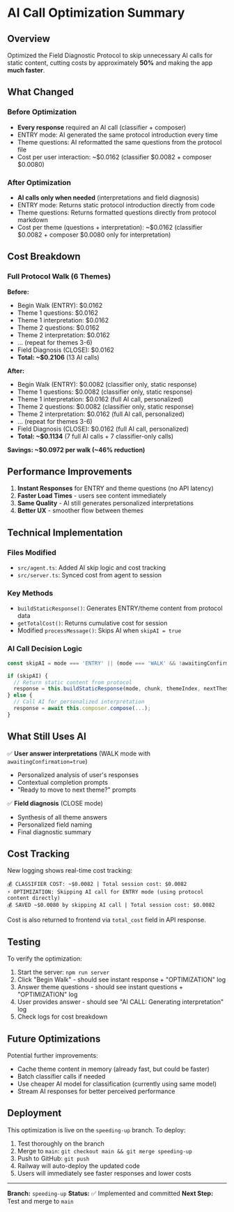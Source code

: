 # AI Call Optimization Summary

## Overview
Optimized the Field Diagnostic Protocol to skip unnecessary AI calls for static content, cutting costs by approximately **50%** and making the app **much faster**.

## What Changed

### Before Optimization
- **Every response** required an AI call (classifier + composer)
- ENTRY mode: AI generated the same protocol introduction every time
- Theme questions: AI reformatted the same questions from the protocol file
- Cost per user interaction: ~$0.0162 (classifier $0.0082 + composer $0.0080)

### After Optimization
- **AI calls only when needed** (interpretations and field diagnosis)
- ENTRY mode: Returns static protocol introduction directly from code
- Theme questions: Returns formatted questions directly from protocol markdown
- Cost per theme (questions + interpretation): ~$0.0162 (classifier $0.0082 + composer $0.0080 only for interpretation)

## Cost Breakdown

### Full Protocol Walk (6 Themes)
**Before:**
- Begin Walk (ENTRY): $0.0162
- Theme 1 questions: $0.0162
- Theme 1 interpretation: $0.0162
- Theme 2 questions: $0.0162
- Theme 2 interpretation: $0.0162
- ... (repeat for themes 3-6)
- Field Diagnosis (CLOSE): $0.0162
- **Total: ~$0.2106** (13 AI calls)

**After:**
- Begin Walk (ENTRY): $0.0082 (classifier only, static response)
- Theme 1 questions: $0.0082 (classifier only, static response)
- Theme 1 interpretation: $0.0162 (full AI call, personalized)
- Theme 2 questions: $0.0082 (classifier only, static response)
- Theme 2 interpretation: $0.0162 (full AI call, personalized)
- ... (repeat for themes 3-6)
- Field Diagnosis (CLOSE): $0.0162 (full AI call, personalized)
- **Total: ~$0.1134** (7 full AI calls + 7 classifier-only calls)

**Savings: ~$0.0972 per walk (~46% reduction)**

## Performance Improvements

1. **Instant Responses** for ENTRY and theme questions (no API latency)
2. **Faster Load Times** - users see content immediately
3. **Same Quality** - AI still generates personalized interpretations
4. **Better UX** - smoother flow between themes

## Technical Implementation

### Files Modified
- `src/agent.ts`: Added AI skip logic and cost tracking
- `src/server.ts`: Synced cost from agent to session

### Key Methods
- `buildStaticResponse()`: Generates ENTRY/theme content from protocol data
- `getTotalCost()`: Returns cumulative cost for session
- Modified `processMessage()`: Skips AI when `skipAI = true`

### AI Call Decision Logic
```typescript
const skipAI = mode === 'ENTRY' || (mode === 'WALK' && !awaitingConfirmation);

if (skipAI) {
  // Return static content from protocol
  response = this.buildStaticResponse(mode, chunk, themeIndex, nextThemeTitle);
} else {
  // Call AI for personalized interpretation
  response = await this.composer.compose(...);
}
```

## What Still Uses AI

✅ **User answer interpretations** (WALK mode with `awaitingConfirmation=true`)
- Personalized analysis of user's responses
- Contextual completion prompts
- "Ready to move to next theme?" prompts

✅ **Field diagnosis** (CLOSE mode)
- Synthesis of all theme answers
- Personalized field naming
- Final diagnostic summary

## Cost Tracking

New logging shows real-time cost tracking:
```
💰 CLASSIFIER COST: ~$0.0082 | Total session cost: $0.0082
⚡ OPTIMIZATION: Skipping AI call for ENTRY mode (using protocol content directly)
💰 SAVED ~$0.0080 by skipping AI call | Total session cost: $0.0082
```

Cost is also returned to frontend via `total_cost` field in API response.

## Testing

To verify the optimization:
1. Start the server: `npm run server`
2. Click "Begin Walk" - should see instant response + "OPTIMIZATION" log
3. Answer theme questions - should see instant questions + "OPTIMIZATION" log
4. User provides answer - should see "AI CALL: Generating interpretation" log
5. Check logs for cost breakdown

## Future Optimizations

Potential further improvements:
- Cache theme content in memory (already fast, but could be faster)
- Batch classifier calls if needed
- Use cheaper AI model for classification (currently using same model)
- Stream AI responses for better perceived performance

## Deployment

This optimization is live on the `speeding-up` branch. To deploy:
1. Test thoroughly on the branch
2. Merge to `main`: `git checkout main && git merge speeding-up`
3. Push to GitHub: `git push`
4. Railway will auto-deploy the updated code
5. Users will immediately see faster responses and lower costs

---

**Branch:** `speeding-up`
**Status:** ✅ Implemented and committed
**Next Step:** Test and merge to `main`

